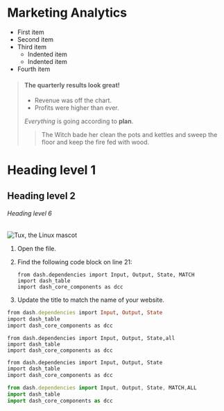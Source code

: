 # Marketing Analytics

- First item
- Second item
- Third item
    - Indented item
    - Indented item
- Fourth item

> #### The quarterly results look great!
>
> - Revenue was off the chart.
> - Profits were higher than ever.
>
>  *Everything* is going according to **plan**.
>> The Witch bade her clean the pots and kettles and sweep the floor and keep the fire fed with wood.

# Heading level 1
## Heading level 2
###### Heading level 6
![Tux, the Linux mascot](/assets/images/tux.png)
1.  Open the file.
2.  Find the following code block on line 21:

        from dash.dependencies import Input, Output, State, MATCH
        import dash_table
        import dash_core_components as dcc
        
3.  Update the title to match the name of your website.

```ruby
from dash.dependencies import Input, Output, State
import dash_table
import dash_core_components as dcc
```

```python3
from dash.dependencies import Input, Output, State,all
import dash_table
import dash_core_components as dcc
```

```html
from dash.dependencies import Input, Output, State
import dash_table
import dash_core_components as dcc
```

```js
from dash.dependencies import Input, Output, State, MATCH,ALL
import dash_table
import dash_core_components as dcc
```
